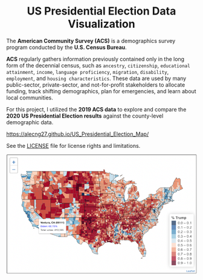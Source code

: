 
<p align="center">
  <h1 align="center">US Presidential Election Data Visualization</h1>
  </p>

The **American Community Survey (ACS)** is a demographics survey program conducted by the **U.S. Census Bureau**. 

**ACS** regularly gathers information previously contained only in the long form of the decennial census, such as `ancestry`, `citizenship`, `educational attainment`, `income`, `language proficiency`, `migration`, `disability`, `employment`, and `housing characteristics`. These data are used by many public-sector, private-sector, and not-for-profit stakeholders to allocate funding, track shifting demographics, plan for emergencies, and learn about local communities.

For this project, I utilized the **2019 ACS data** to explore and compare the **2020 US Presidential Election results** against the county-level demographic data.

https://alecng27.github.io/US_Presidential_Election_Map/

See the [LICENSE](LICENSE) file for license rights and limitations.

![](map.png)

